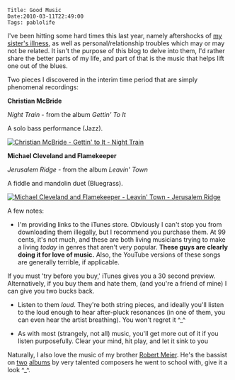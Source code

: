     Title: Good Music
    Date:2010-03-11T22:49:00
    Tags: pablolife

I've been hitting some hard times this last year, namely aftershocks of 
[my sister's illness][1], as well as personal/relationship troubles which may or
may not be related. It isn't the purpose of this blog to delve into them, I'd
rather share the better parts of my life, and part of that is the music that
helps lift one out of the blues.

Two pieces I discovered in the interim time period that are simply phenomenal
recordings:

**Christian McBride**

_Night Train_ - from the album _Gettin' To It_

A solo bass performance (Jazz).

[![Christian McBride - Gettin' to It - Night Train][2]][3]


**Michael Cleveland and Flamekeeper**

_Jerusalem Ridge_ - from the album _Leavin' Town_

A fiddle and mandolin duet (Bluegrass).

[![Michael Cleveland and Flamekeeper - Leavin' Town - Jerusalem Ridge][2]][4]

A few notes:

* I'm providing links to the iTunes store. Obviously I can't stop you from
downloading them illegally, but I recommend you purchase them. At 99 cents,
it's not much, and these are both living musicians trying to make a living
_today_ in genres that aren't very popular. **These guys are clearly doing it
for love of music.** Also, the YouTube versions of these songs are generally
terrible, if applicable.

If you must 'try before you buy,' iTunes gives you a 30 second preview.
Alternatively, if you buy them and hate them, (and you're a friend of mine) I
can give you two bucks back.

* Listen to them _loud_. They're both string pieces, and ideally you'll
listen to the loud enough to hear after-pluck resonances (in one of them, you
can even hear the artist breathing). You won't regret it ^\_^

* As with most (strangely, not all) music, you'll get more out of it if you
listen purposefully. Clear your mind, hit play, and let it sink to you


Naturally, I also love the music of my brother [Robert Meier][5]. He's the
bassist on [two][6] [albums][7] by very talented composers he went to school
with, give it a look ^\_^.


   [1]: http://www.facebook.com/#!/group.php?gid=25800962459&ref=ts
   [2]: http://ax.phobos.apple.com.edgesuite.net/images/badgeitunes61x15dark.gif
   [3]: http://itunes.apple.com/us/album/night-train/id376710?i=376706&uo=6
   [4]: http://itunes.apple.com/us/album/jerusalem-ridge/id283720192?i=283720345&uo=6
   [5]: http://www.facebook.com/#!/profile.php?v=info&ref=ts&id=2403058
   [6]: http://www.oa2records.com/oa2/recordings/recording.php?TitleID=22057
   [7]: http://www.cdbaby.com/cd/moshierlebrun
